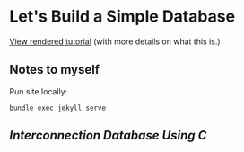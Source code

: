 # Let's Build a Simple Database

[View rendered tutorial](https://cstack.github.io/db_tutorial/) (with more details on what this is.)

## Notes to myself

Run site locally:
```
bundle exec jekyll serve
```

## *Interconnection Database Using C* 
